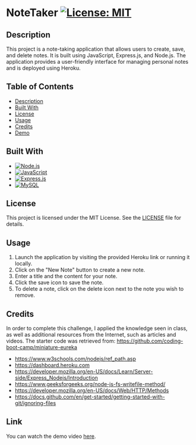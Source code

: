 # NoteTaker [![License: MIT](https://img.shields.io/badge/License-MIT-yellow.svg)](https://opensource.org/licenses/MIT)

## Description

This project is a note-taking application that allows users to create, save, and delete notes. It is built using JavaScript, Express.js, and Node.js. The application provides a user-friendly interface for managing personal notes and is deployed using Heroku. 



## Table of Contents

- [Description](#description)
- [Built With](#built-with)
- [License](#license)
- [Usage](#Usage)
- [Credits](#credits)
- [Demo](#demo)

## Built With

- [![Node.js](https://img.shields.io/badge/Node.js-14.17.0-green)](https://nodejs.org/)
- [![JavaScript](https://img.shields.io/badge/JavaScript-ES6-yellow)](https://developer.mozilla.org/en-US/docs/Web/JavaScript)
- [![Express.js](https://img.shields.io/badge/Express.js-4.17.1-blue)](https://expressjs.com/)
- [![MySQL](https://img.shields.io/badge/MySQL-8.0.0-orange)](https://www.mysql.com/)
 

## License

This project is licensed under the MIT License. See the [LICENSE](LICENSE) file for details.

## Usage 

1. Launch the application by visiting the provided Heroku link or running it locally.
2. Click on the "New Note" button to create a new note.
3. Enter a title and the content for your note.
4. Click the save icon to save the note.
5. To delete a note, click on the delete icon next to the note you wish to remove.


## Credits

In order to complete this challenge, I applied the knowledge seen in class, as well as additional resources from the Internet, such as articles and videos. The starter code was retrieved from: https://github.com/coding-boot-camp/miniature-eureka

- https://www.w3schools.com/nodejs/ref_path.asp
- https://dashboard.heroku.com
- https://developer.mozilla.org/en-US/docs/Learn/Server-side/Express_Nodejs/Introduction
- https://www.geeksforgeeks.org/node-js-fs-writefile-method/
- https://developer.mozilla.org/en-US/docs/Web/HTTP/Methods
- https://docs.github.com/en/get-started/getting-started-with-git/ignoring-files


## Link 

You can watch the demo video [here](https://drive.google.com/file/d/1qWe62GQoMg3qEuoKM07mdMFp9pGyc-A_/view).
